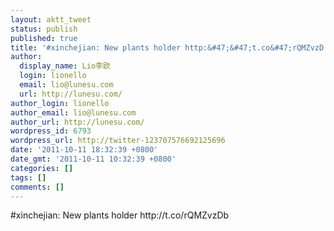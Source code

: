 ```yaml
---
layout: aktt_tweet
status: publish
published: true
title: '#xinchejian: New plants holder http:&#47;&#47;t.co&#47;rQMZvzD...'
author:
  display_name: Lio李欧
  login: lionello
  email: lio@lunesu.com
  url: http://lunesu.com/
author_login: lionello
author_email: lio@lunesu.com
author_url: http://lunesu.com/
wordpress_id: 6793
wordpress_url: http://twitter-123707576692125696
date: '2011-10-11 18:32:39 +0800'
date_gmt: '2011-10-11 10:32:39 +0800'
categories: []
tags: []
comments: []
---
```

<p>#xinchejian: New plants holder http:&#47;&#47;t.co&#47;rQMZvzDb</p>
